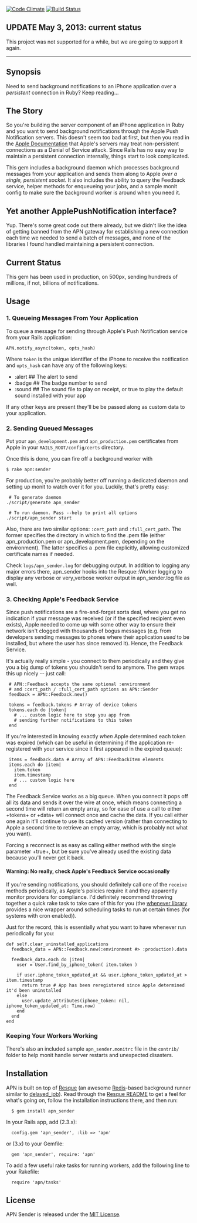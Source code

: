 [![Code Climate](https://codeclimate.com/github/arthurnn/apn_sender.png)](https://codeclimate.com/github/arthurnn/apn_sender)
[![Build Status](https://travis-ci.org/arthurnn/apn_sender.png)](https://travis-ci.org/arthurnn/apn_sender)

## UPDATE May 3, 2013: current status

This project was not supported for a while, but we are going to support it again.

-----

## Synopsis

Need to send background notifications to an iPhone application over a <em>persistent</em> connection in Ruby? Keep reading...

## The Story

So you're building the server component of an iPhone application in Ruby and you want to send background notifications through the Apple Push Notification servers. This doesn't seem too bad at first, but then you read in the [Apple Documentation](https://developer.apple.com/library/ios/#documentation/NetworkingInternet/Conceptual/RemoteNotificationsPG/Introduction.html) that Apple's servers may treat non-persistent connections as a Denial of Service attack. Since Rails has no easy way to maintain a persistent connection internally, things start to look complicated.

This gem includes a background daemon which processes background messages from your application and sends them along to Apple <em>over a single, persistent socket</em>.  It also includes the ability to query the Feedback service, helper methods for enqueueing your jobs, and a sample monit config to make sure the background worker is around when you need it.

## Yet another ApplePushNotification interface?

Yup.  There's some great code out there already, but we didn't like the idea of getting banned from the APN gateway for establishing a new connection each time we needed to send a batch of messages, and none of the libraries I found handled maintaining a persistent connection.

## Current Status
This gem has been used in production, on 500px, sending hundreds of millions, if not, billions of notifications.

## Usage

### 1. Queueing Messages From Your Application

To queue a message for sending through Apple's Push Notification service from your Rails application:

```
APN.notify_async(token, opts_hash)
```

Where ```token``` is the unique identifier of the iPhone to receive the notification and ```opts_hash``` can have any of the following keys:

* :alert  ## The alert to send
* :badge  ## The badge number to send
* :sound  ## The sound file to play on receipt, or true to play the default sound installed with your app

If any other keys are present they'll be be passed along as custom data to your application.

### 2. Sending Queued Messages

Put your ```apn_development.pem``` and ```apn_production.pem``` certificates from Apple in your ```RAILS_ROOT/config/certs``` directory.

Once this is done, you can fire off a background worker with

```
$ rake apn:sender
```

For production, you're probably better off running a dedicated daemon and setting up monit to watch over it for you.  Luckily, that's pretty easy:

```
 # To generate daemon
./script/generate apn_sender

 # To run daemon. Pass --help to print all options
./script/apn_sender start
```

Also, there are two similar options: ```:cert_path``` and ```:full_cert_path```.  The former specifies the directory in which to find the .pem file (either apn_production.pem or apn_development.pem, depending on the environment). The latter specifies a .pem file explicitly, allowing customized certificate names if needed.

Check ```logs/apn_sender.log``` for debugging output.  In addition to logging any major errors there, apn_sender hooks into the Resque::Worker logging to display any verbose or very_verbose worker output in apn_sender.log file as well.


### 3. Checking Apple's Feedback Service

Since push notifications are a fire-and-forget sorta deal, where you get no indication if your message was received (or if the specified recipient even exists), Apple needed to come up with some other way to ensure their network isn't clogged with thousands of bogus messages (e.g. from developers sending messages to phones where their application <em>used</em> to be installed, but where the user has since removed it).  Hence, the Feedback Service.

It's actually really simple - you connect to them periodically and they give you a big dump of tokens you shouldn't send to anymore.  The gem wraps this up nicely -- just call:

```
 # APN::Feedback accepts the same optional :environment
 # and :cert_path / :full_cert_path options as APN::Sender
 feedback = APN::Feedback.new()

 tokens = feedback.tokens # Array of device tokens
 tokens.each do |token|
   # ... custom logic here to stop you app from
   # sending further notifications to this token
 end
```

If you're interested in knowing exactly <em>when</em> Apple determined each token was expired (which can be useful in determining if the application re-registered with your service since it first appeared in the expired queue):

```
 items = feedback.data # Array of APN::FeedbackItem elements
 items.each do |item|
   item.token
   item.timestamp
   # ... custom logic here
 end
```

The Feedback Service works as a big queue.  When you connect it pops off all its data and sends it over the wire at once, which means connecting a second time will return an empty array, so for ease of use a call to either +tokens+ or +data+ will connect once and cache the data.  If you call either one again it'll continue to use its cached version (rather than connecting to Apple a second time to retrieve an empty array, which is probably not what you want).

Forcing a reconnect is as easy as calling either method with the single parameter +true+, but be sure you've already used the existing data because you'll never get it back.


#### Warning: No really, check Apple's Feedback Service occasionally

If you're sending notifications, you should definitely call one of the ```receive``` methods periodically, as Apple's policies require it and they apparently monitor providers for compliance.  I'd definitely recommend throwing together a quick rake task to take care of this for you (the [whenever library](http://github.com/javan/whenever) provides a nice wrapper around scheduling tasks to run at certain times (for systems with cron enabled)).

Just for the record, this is essentially what you want to have whenever run periodically for you:
```
def self.clear_uninstalled_applications
  feedback_data = APN::Feedback.new(:environment #> :production).data

  feedback_data.each do |item|
    user = User.find_by_iphone_token( item.token )

    if user.iphone_token_updated_at && user.iphone_token_updated_at > item.timestamp
      return true # App has been reregistered since Apple determined it'd been uninstalled
    else
      user.update_attributes(iphone_token: nil, iphone_token_updated_at: Time.now)
    end
  end
end
```


### Keeping Your Workers Working

There's also an included sample ```apn_sender.monitrc``` file in the ```contrib/``` folder to help monit handle server restarts and unexpected disasters.


## Installation

APN is built on top of [Resque](http://github.com/defunkt/resque) (an awesome [Redis](http://code.google.com/p/redis/)-based background runner similar to [delayed_job](http://github.com/collectiveidea/delayed_job)). Read through the [Resque README](http://github.com/defunkt/resque#readme) to get a feel for what's going on, follow the installation instructions there, and then run:

```
  $ gem install apn_sender
```
In your Rails app, add (2.3.x):

```
  config.gem 'apn_sender', :lib => 'apn'
```
or (3.x) to your Gemfile:

```
  gem 'apn_sender', require: 'apn'
```
To add a few useful rake tasks for running workers, add the following line to your Rakefile:

```
  require 'apn/tasks'
```

## License

APN Sender is released under the [MIT License](http://www.opensource.org/licenses/MIT).
